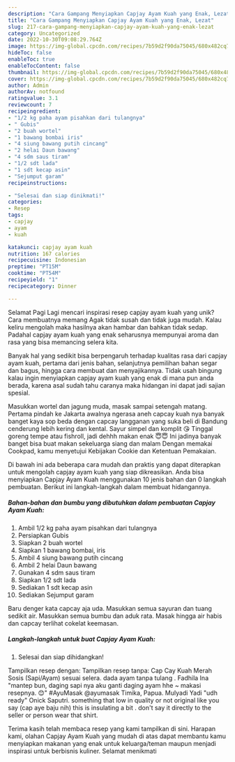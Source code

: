 ```yaml
---
description: "Cara Gampang Menyiapkan Capjay Ayam Kuah yang Enak, Lezat"
title: "Cara Gampang Menyiapkan Capjay Ayam Kuah yang Enak, Lezat"
slug: 217-cara-gampang-menyiapkan-capjay-ayam-kuah-yang-enak-lezat
category: Uncategorized
date: 2022-10-30T09:08:29.764Z
image: https://img-global.cpcdn.com/recipes/7b59d2f90da75045/680x482cq70/capjay-ayam-kuah-foto-resep-utama.jpg
hideToc: false
enableToc: true
enableTocContent: false
thumbnail: https://img-global.cpcdn.com/recipes/7b59d2f90da75045/680x482cq70/capjay-ayam-kuah-foto-resep-utama.jpg
cover: https://img-global.cpcdn.com/recipes/7b59d2f90da75045/680x482cq70/capjay-ayam-kuah-foto-resep-utama.jpg
author: Admin
authorAv: notfound
ratingvalue: 3.1
reviewcount: 7
recipeingredient:
- "1/2 kg paha ayam pisahkan dari tulangnya"
- " Gubis"
- "2 buah wortel"
- "1 bawang bombai iris"
- "4 siung bawang putih cincang"
- "2 helai Daun bawang"
- "4 sdm saus tiram"
- "1/2 sdt lada"
- "1 sdt kecap asin"
- "Sejumput garam"
recipeinstructions:

- "Selesai dan siap dinikmati!"
categories:
- Resep
tags:
- capjay
- ayam
- kuah

katakunci: capjay ayam kuah 
nutrition: 167 calories
recipecuisine: Indonesian
preptime: "PT15M"
cooktime: "PT54M"
recipeyield: "1"
recipecategory: Dinner

---
```



Selamat Pagi Lagi mencari inspirasi resep capjay ayam kuah yang unik? Cara membuatnya memang Agak tidak susah dan tidak juga mudah. Kalau keliru mengolah maka hasilnya akan hambar dan bahkan tidak sedap. Padahal capjay ayam kuah yang enak seharusnya mempunyai aroma dan rasa yang bisa memancing selera kita.


Banyak hal yang sedikit bisa berpengaruh terhadap kualitas rasa dari capjay ayam kuah, pertama dari jenis bahan, selanjutnya pemilihan bahan segar dan bagus, hingga cara membuat dan menyajikannya. Tidak usah bingung kalau ingin menyiapkan capjay ayam kuah yang enak di mana pun anda berada, karena asal sudah tahu caranya maka hidangan ini dapat jadi sajian spesial.

Masukkan wortel dan jagung muda, masak sampai setengah matang. Pertama pindah ke Jakarta awalnya ngerasa aneh capcay kuah nya banyak banget kaya sop beda dengan capcay langganan yang suka beli di Bandung cenderung lebih kering dan kental. Sayur simpel dan komplit 😘 Tinggal goreng tempe atau fishroll, jadi dehhh makan enak 😇😇 Ini jadinya banyak banget bisa buat makan sekeluarga siang dan malam Dengan memakai Cookpad, kamu menyetujui Kebijakan Cookie dan Ketentuan Pemakaian.


Di bawah ini ada beberapa cara mudah dan praktis yang dapat diterapkan untuk mengolah capjay ayam kuah yang siap dikreasikan. Anda bisa menyiapkan Capjay Ayam Kuah menggunakan 10 jenis bahan dan 0 langkah pembuatan. Berikut ini langkah-langkah dalam membuat hidangannya.

<!--inarticleads1-->

##### Bahan-bahan dan bumbu yang dibutuhkan dalam pembuatan Capjay Ayam Kuah:

1. Ambil 1/2 kg paha ayam pisahkan dari tulangnya
1. Persiapkan  Gubis
1. Siapkan 2 buah wortel
1. Siapkan 1 bawang bombai, iris
1. Ambil 4 siung bawang putih cincang
1. Ambil 2 helai Daun bawang
1. Gunakan 4 sdm saus tiram
1. Siapkan 1/2 sdt lada
1. Sediakan 1 sdt kecap asin
1. Sediakan Sejumput garam


Baru denger kata capcay aja uda. Masukkan semua sayuran dan tuang sedikit air. Masukkan semua bumbu dan aduk rata. Masak hingga air habis dan capcay terlihat cokelat keemasan. 

<!--inarticleads2-->

##### Langkah-langkah untuk buat Capjay Ayam Kuah:


1. Selesai dan siap dihidangkan!

Tampilkan resep dengan: Tampilkan resep tanpa: Cap Cay Kuah Merah Sosis (Sapi/Ayam) sesuai selera. dada ayam tanpa tulang . Fadhila Ina &#34;mantep bun, daging sapi nya aku ganti daging ayam hhe ~ makasi resepnya. 😊&#34; #AyuMasak @ayumasak Timika, Papua. Mulyadi Yadi &#34;udh ready&#34; Onick Saputri. something that low in quality or not original like you say (cap aye baju nih) this is insulating a bit . don&#39;t say it directly to the seller or person wear that shirt. 

Terima kasih telah membaca resep yang kami tampilkan di sini. Harapan kami, olahan Capjay Ayam Kuah yang mudah di atas dapat membantu kamu menyiapkan makanan yang enak untuk keluarga/teman maupun menjadi inspirasi untuk berbisnis kuliner. Selamat menikmati
